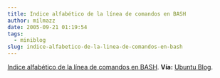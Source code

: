 ```yaml
---
title: Indice alfabético de la línea de comandos en BASH
author: milmazz
date: 2005-09-21 01:19:54
tags:
  - miniblog
slug: indice-alfabetico-de-la-linea-de-comandos-en-bash
---
```


[Indice alfabético de la línea de comandos en BASH](http://www.ss64.com/bash/). **Vía:** [Ubuntu Blog](http://ubuntu.wordpress.com/2005/09/13/bash-command-index/).
